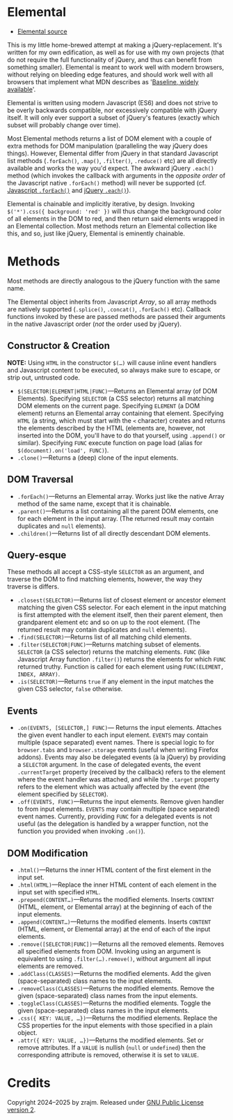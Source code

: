 # Elemental

* [Elemental source]

This is my little home-brewed attempt at making a jQuery-replacement. It's
written for my own edification, as well as for use with my own projects (that
do not require the full functionality of jQuery, and thus can benefit from
something smaller). Elemental is meant to work well with modern browsers,
without relying on bleeding edge features, and should work well with all
browsers that implement what MDN describes as '[Baseline, widely
available][baseline]'.

Elemental is written using modern Javascript (ES6) and does not strive to be
overly backwards compatible, nor excessively compatible with jQuery itself. It
will only ever support a subset of jQuery's features (exactly which subset will
probably change over time).

Most Elemental methods returns a list of DOM element with a couple of extra
methods for DOM manipulation (paralleling the way jQuery does things). However,
Elemental differ from jQuery in that standard Javascript list methods
(`.forEach()`, `.map()`, `.filter()`, `.reduce()` etc) are all directly
available and works the way you'd expect. The awkward jQuery `.each()` method
(which invokes the callback with arguments in the *opposite order* of the
Javascript native `.forEach()` method) will never be supported (cf. [Javascript
`.forEach()`] and [jQuery `.each()`]).

Elemental is chainable and implicitly iterative, by design. Invoking
`$('*').css({ background: 'red' })` will thus change the background color of
all elements in the DOM to red, and then return said elements wrapped in an
Elemental collection. Most methods return an Elemental collection like this,
and so, just like jQuery, Elemental is eminently chainable.


# Methods

Most methods are directly analogous to the jQuery function with the same name.

The Elemental object inherits from Javascript *Array*, so all array methods are
natively supported (`.splice()`, `.concat()`, `.forEach()` etc). Callback
functions invoked by these are passed methods are passed their arguments in the
native Javascript order (*not* the order used by jQuery).


## Constructor & Creation

**NOTE:** Using `HTML` in the constructor `$(…)` will cause inline event
handlers and Javascript content to be executed, so always make sure to escape,
or strip out, untrusted code.

* `$(SELECTOR|ELEMENT|HTML|FUNC)`—Returns an Elemental array (of DOM Elements).
  Specifying `SELECTOR` (a CSS selector) returns all matching DOM elements on
  the current page. Specifying `ELEMENT` (a DOM element) returns an Elemental
  array containing that element. Specifying `HTML` (a string, which must start
  with the `<` character) creates and returns the elements described by the
  HTML (elements are, however, not inserted into the DOM, you'll have to do
  that yourself, using `.append()` or similar). Specifying `FUNC` execute
  function on page load (alias for `$(document).on('load', FUNC)`).
* `.clone()`—Returns a (deep) clone of the input elements.


## DOM Traversal

* `.forEach()`—Returns an Elemental array. Works just like the native Array
  method of the same name, except that it is chainable.
* `.parent()`—Returns a list containing all the parent DOM elements, one for
  each element in the input array. (The returned result may contain duplicates
  and `null` elements).
* `.children()`—Returns list of all directly descendant DOM elements.


## Query-esque

These methods all accept a CSS-style `SELECTOR` as an argument, and traverse
the DOM to find matching elements, however, the way they traverse is differs.

* `.closest(SELECTOR)`—Returns list of closest element or ancestor element
  matching the given CSS selector. For each element in the input matching is
  first attempted with the element itself, then their parent element, then
  grandparent element etc and so on up to the root element. (The returned
  result may contain duplicates and `null` elements).
* `.find(SELECTOR)`—Returns list of all matching child elements.
* `.filter(SELECTOR|FUNC)`—Returns matching subset of elements. `SELECTOR` (a
  CSS selector) returns the matching elements. `FUNC` (like Javascript Array
  function `.filter()`) returns the elements for which `FUNC` returned truthy.
  Function is called for each element using `FUNC(ELEMENT, INDEX, ARRAY)`.
* `.is(SELECTOR)`—Returns `true` if any element in the input matches the given
  CSS selector, `false` otherwise.


## Events

* `.on(EVENTS, [SELECTOR,] FUNC)`— Returns the input elements. Attaches the
  given event handler to each input element. `EVENTS` may contain multiple
  (space separated) event names. There is special logic to for `browser.tabs`
  and `browser.storage` events (useful when writing Firefox addons). Events may
  also be delegated events (à la jQuery) by providing a `SELECTOR` argument. In
  the case of delegated events, the event `.currentTarget` property (received
  by the callback) refers to the element where the event handler was attached,
  and while the `.target` property refers to the element which was actually
  affected by the event (the element specified by `SELECTOR`).
* `.off(EVENTS, FUNC)`—Returns the input elements. Remove given handler to from
  input elements. `EVENTS` may contain multiple (space separated) event names.
  Currently, providing `FUNC` for a delegated events is not useful (as the
  delegation is handled by a wrapper function, not the function you provided
  when invoking `.on()`).


## DOM Modification

* `.html()`—Returns the inner HTML content of the first element in the input
  set.
* `.html(HTML)`—Replace the inner HTML content of each element in the input set
  with specified `HTML`.
* `.prepend(CONTENT…)`—Returns the modified elements. Inserts `CONTENT` (HTML,
  element, or Elemental array) at the beginning of each of the input elements.
* `.append(CONTENT…)`—Returns the modified elements. Inserts `CONTENT` (HTML,
  element, or Elemental array) at the end of each of the input elements.
* `.remove([SELECTOR|FUNC])`—Returns all the removed elements. Removes all
  specified elements from DOM. Invoking using an argument is equivalent to
  using `.filter(…).remove()`, without argument all input elements are removed.
* `.addClass(CLASSES)`—Returns the modified elements. Add the given
  (space-separated) class names to the input elements.
* `.removeClass(CLASSES)`—Returns the modified elements. Remove the given
  (space-separated) class names from the input elements.
* `.toggleClass(CLASSES)`—Returns the modified elements. Toggle the given
  (space-separated) class names in the input elements.
* `.css({ KEY: VALUE, …})`—Returns the modified elements. Replace the CSS
  properties for the input elements with those specified in a plain object.
* `.attr({ KEY: VALUE, …})`—Returns the modified elements. Set or remove
  attributes. If a `VALUE` is nullish (`null` or `undefined`) then the
  corresponding attribute is removed, otherwise it is set to `VALUE`.


# Credits

Copyright 2024–2025 by zrajm. Released under [GNU Public License version
2][GPLv2].

[baseline]: https://developer.mozilla.org/en-US/docs/Glossary/Baseline/Compatibility "MDN: Baseline (compatibility)"
[GPLv2]: ./LICENSE.txt "GNU Public License, version 2"
[Javascript `.forEach()`]: https://developer.mozilla.org/en-US/docs/Web/JavaScript/Reference/Global_Objects/Array/forEach "MDN: Javascript .forEach()"
[jQuery `.each()`]: https://api.jquery.com/each/ "jQuery Docs: .each()"
[Elemental source]: https://raw.githubusercontent.com/zrajm/elemental/refs/heads/main/elemental.mjs "Elemental Source Code"

<!--EOF-->
